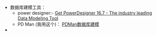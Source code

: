 - 数据库建模工具：
	- power designer:- [Get PowerDesigner 16.7 - The industry leading Data Modeling Tool](https://www.powerdesigner.biz/)
	- PD Man (我用这个)： [PDMan数据库建模](http://www.pdman.cn/#/downLoad)
- 
